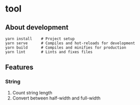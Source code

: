 # tool

## About development

```
yarn install    # Project setup
yarn serve      # Compiles and hot-reloads for development
yarn build      # Compiles and minifies for production
yarn lint       # Lints and fixes files
```

## Features

### String

1. Count string length
1. Convert between half-width and full-width
